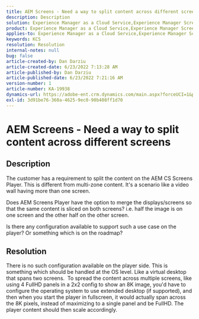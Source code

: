```yaml
---
title: AEM Screens - Need a way to split content across different screens
description: Description
solution: Experience Manager as a Cloud Service,Experience Manager Screens
product: Experience Manager as a Cloud Service,Experience Manager Screens
applies-to: Experience Manager as a Cloud Service,Experience Manager Screens
keywords: KCS
resolution: Resolution
internal-notes: null
bug: false
article-created-by: Dan Darziu
article-created-date: 6/23/2022 7:13:28 AM
article-published-by: Dan Darziu
article-published-date: 6/23/2022 7:21:16 AM
version-number: 1
article-number: KA-19938
dynamics-url: https://adobe-ent.crm.dynamics.com/main.aspx?forceUCI=1&pagetype=entityrecord&etn=knowledgearticle&id=22e0f8f5-c3f2-ec11-bb3d-6045bd01565f
exl-id: 3d91be76-360a-4625-9ec0-90b408ff1d70
---
```

# AEM Screens - Need a way to split content across different screens

## Description


The customer has a requirement to split the content on the AEM CS Screens Player. This is different from multi-zone content. It's a scenario like a video wall having more than one screen.

Does AEM Screens Player have the option to merge the displays/screens so that the same content is sliced on both screens? i.e. half the image is on one screen and the other half on the other screen.

Is there any configuration available to support such a use case on the player? Or something which is on the roadmap?


## Resolution


There is no such configuration available on the player side.
 This is something which should be handled at the OS level. Like a virtual desktop that spans two screens. 
 To spread the content across multiple screens, like using 4 FullHD panels in a 2x2 config to show an 8K image, you'd have to configure the operating system to use extended desktop (if supported), and then when you start the player in fullscreen, it would actually span across the 8K pixels, instead of maximizing to a single panel and be FullHD. The player content should then scale accordingly.

